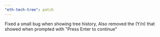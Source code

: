 ```yaml
---
"eth-tech-tree": patch
---
```


Fixed a small bug when showing tree history, Also removed the (Y/n) that showed when prompted with "Press Enter to continue"
